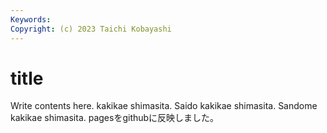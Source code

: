 ```yaml
---
Keywords:
Copyright: (c) 2023 Taichi Kobayashi
---
```


# title

Write contents here.
kakikae shimasita.
Saido kakikae shimasita.
Sandome kakikae shimasita.
pagesをgithubに反映しました。

